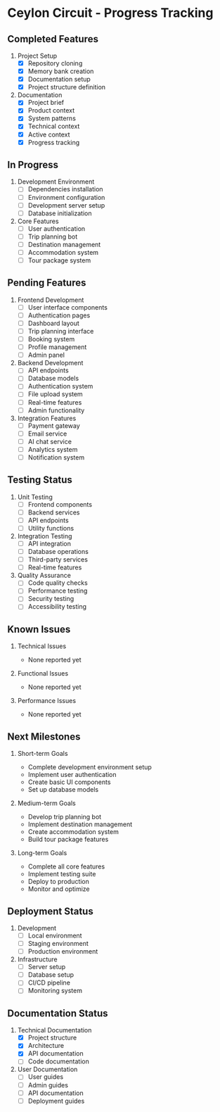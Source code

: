 # Ceylon Circuit - Progress Tracking

## Completed Features
1. Project Setup
   - [x] Repository cloning
   - [x] Memory bank creation
   - [x] Documentation setup
   - [x] Project structure definition

2. Documentation
   - [x] Project brief
   - [x] Product context
   - [x] System patterns
   - [x] Technical context
   - [x] Active context
   - [x] Progress tracking

## In Progress
1. Development Environment
   - [ ] Dependencies installation
   - [ ] Environment configuration
   - [ ] Development server setup
   - [ ] Database initialization

2. Core Features
   - [ ] User authentication
   - [ ] Trip planning bot
   - [ ] Destination management
   - [ ] Accommodation system
   - [ ] Tour package system

## Pending Features
1. Frontend Development
   - [ ] User interface components
   - [ ] Authentication pages
   - [ ] Dashboard layout
   - [ ] Trip planning interface
   - [ ] Booking system
   - [ ] Profile management
   - [ ] Admin panel

2. Backend Development
   - [ ] API endpoints
   - [ ] Database models
   - [ ] Authentication system
   - [ ] File upload system
   - [ ] Real-time features
   - [ ] Admin functionality

3. Integration Features
   - [ ] Payment gateway
   - [ ] Email service
   - [ ] AI chat service
   - [ ] Analytics system
   - [ ] Notification system

## Testing Status
1. Unit Testing
   - [ ] Frontend components
   - [ ] Backend services
   - [ ] API endpoints
   - [ ] Utility functions

2. Integration Testing
   - [ ] API integration
   - [ ] Database operations
   - [ ] Third-party services
   - [ ] Real-time features

3. Quality Assurance
   - [ ] Code quality checks
   - [ ] Performance testing
   - [ ] Security testing
   - [ ] Accessibility testing

## Known Issues
1. Technical Issues
   - None reported yet

2. Functional Issues
   - None reported yet

3. Performance Issues
   - None reported yet

## Next Milestones
1. Short-term Goals
   - Complete development environment setup
   - Implement user authentication
   - Create basic UI components
   - Set up database models

2. Medium-term Goals
   - Develop trip planning bot
   - Implement destination management
   - Create accommodation system
   - Build tour package features

3. Long-term Goals
   - Complete all core features
   - Implement testing suite
   - Deploy to production
   - Monitor and optimize

## Deployment Status
1. Development
   - [ ] Local environment
   - [ ] Staging environment
   - [ ] Production environment

2. Infrastructure
   - [ ] Server setup
   - [ ] Database setup
   - [ ] CI/CD pipeline
   - [ ] Monitoring system

## Documentation Status
1. Technical Documentation
   - [x] Project structure
   - [x] Architecture
   - [x] API documentation
   - [ ] Code documentation

2. User Documentation
   - [ ] User guides
   - [ ] Admin guides
   - [ ] API documentation
   - [ ] Deployment guides 